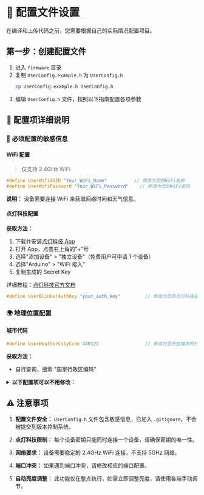# 🚀 配置文件设置

在编译和上传代码之前，您需要根据自己的实际情况配置项目。

## 第一步：创建配置文件

1. 进入 `firmware` 目录
2. 复制 `UserConfig.example.h` 为 `UserConfig.h`
   ```bash
   cp UserConfig.example.h UserConfig.h
   ```
3. 编辑 `UserConfig.h` 文件，按照以下指南配置各项参数

## 📝 配置项详细说明

### 🔐 必须配置的敏感信息

#### WiFi 配置

> 仅支持 2.4GHz WiFi

```cpp
#define UserWifiSSID "Your_WiFi_Name"          // 修改为您的WiFi名称
#define UserWifiPassword "Your_WiFi_Password"    // 修改为您的WiFi密码
```

**说明：** 设备需要连接 WiFi 来获取网络时间和天气信息。

#### 点灯科技配置

**获取方法：**

1. 下载并安装[点灯科技 App](https://diandeng.tech/dev)
2. 打开 App，点击右上角的"+"号
3. 选择"添加设备" > "独立设备"（免费用户可申请 1 个设备）
4. 选择"Arduino" > "WiFi 接入"
5. 复制生成的 Secret Key

详细教程：[点灯科技官方文档](https://diandeng.tech/doc/getting-start-8266#%E5%9C%A8app%E4%B8%AD%E6%B7%BB%E5%8A%A0%E8%AE%BE%E5%A4%87%EF%BC%8C%E8%8E%B7%E5%8F%96secret-key)

```cpp
#define UserBlinkerAuthKey "your_auth_key"         // 修改为您的点灯科技设备密钥
```

### 🌍 地理位置配置

#### 城市代码

```cpp
#define UserWeatherCityCode 440123                 // 修改为您所在城市的代码
```

**获取方法：**

- 自行查询，搜索 "国家行政区编码"

<details>
<summary><b>以下配置项可以不用修改：</b></summary>

### 🔧 网络服务配置（可选）

```cpp
#define UserHttpServerPort 1229                    // HTTP服务器监听端口
#define UserUdpLocalPort 2506                      // 本地UDP监听端口
#define UserUdpBroadcastPort 1998                  // 远程广播端口

// HTTP API 安全配置（留空 "" 表示禁用API密钥验证，所有敏感接口将无需验证即可访问）
#define UserHttpApiKey "cute_clock_2025"           // HTTP API访问密钥

```

**说明：**
- **端口**：如果这些端口在您的网络中被占用，可以修改为其他可用端口。
- **API 密钥**：
  - 用于保护敏感接口（如灯光、电脑控制）。
  - **跳过验证**：将密钥设置为空字符串 (`""`) 可以关闭安全验证，此时所有接口都不再需要 `X-API-Key` 请求头。**这在安全的内网环境中可以简化调试，但不建议在不受信任的网络中使用。**

### 🏠 设备标识配置（可选）

// 配套小程序所用到的 设备基本信息

```cpp
#define UserDeviceId "esp8266-bedroom-01"           // 设备唯一标识
#define UserDeviceRoomName "卧室1"                 // 房间名称
#define UserLightDeviceName "卧室大灯"             // 灯设备名称
#define UserClockDeviceName "客厅时钟"             // 时钟设备名称
```

**建议：** 根据您的实际部署位置修改这些标识，便于在多设备环境中区分。

### 🎛️ 硬件显示配置（可选）

```cpp
#define UserClockBrightnessMin 1                   // 时钟最低亮度
#define UserClockBrightnessMax 15                  // 时钟最高亮度
#define UserClockBrightnessDefault 2               // 时钟默认亮度
#define UserClockAutoBrightness true               // 是否启用自动亮度调整（true=启用，false=禁用）
#define UserLoveDisplayText "I&Y"                  // 爱心模式显示的文字，& 会在代码中替换为爱心符号
```

#### 自动亮度调整功能

**功能说明：**
系统会根据一天中的不同时间段自动调整时钟显示亮度，提供更好的用户体验：

- **🌅 白天时段 (7:00-19:00)**：亮度设置为 4（较亮），适合白天光线充足的环境
- **🌆 傍晚时段 (19:00-23:00)**：亮度设置为 2（中等），适合傍晚光线较暗的环境  
- **🌙 夜间时段 (23:00-7:00)**：亮度设置为最低值，避免夜间过亮影响休息

**注意事项：**
- 自动调整仅在整点时执行，避免频繁调整

## 🛠️ 高级配置

### 系统参数调整

```cpp
#define UserWifiConnectMaxRetry 20                // WiFi连接最大重试次数
#define UserNtpCheckInterval 2000                  // NTP时间校正检查间隔(毫秒)
#define UserWeatherUpdateInterval 3000000          // 天气更新间隔(毫秒，约50分钟)
#define UserUdpBroadcastInterval 5000              // UDP广播间隔(毫秒)
#define UserEepromStartAddress 2500                // EEPROM起始地址
```

</details>

## ⚠️ 注意事项

1. **配置文件安全：** `UserConfig.h` 文件包含敏感信息，已加入 `.gitignore`，不会被提交到版本控制系统。

2. **点灯科技限制：** 每个设备密钥只能同时连接一个设备，请确保密钥的唯一性。

3. **网络要求：** 设备需要稳定的 2.4GHz WiFi 连接，不支持 5GHz 网络。

4. **端口冲突：** 如果遇到端口冲突，请修改相应的端口配置。

5. **自动亮度调整：** 此功能仅在整点执行，如需立即调整亮度，请使用各端手动调节。

